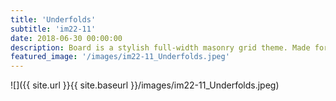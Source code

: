 ```yaml
---
title: 'Underfolds'
subtitle: 'im22-11'
date: 2018-06-30 00:00:00
description: Board is a stylish full-width masonry grid theme. Made for designers, artists, photographers and developers to show off their best work.
featured_image: '/images/im22-11_Underfolds.jpeg'
---
```


![]({{ site.url }}{{ site.baseurl }}/images/im22-11_Underfolds.jpeg)


